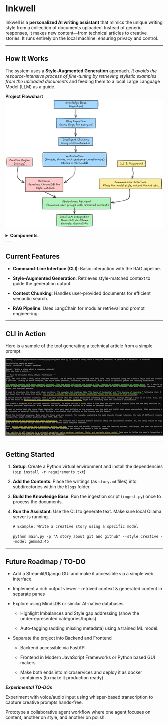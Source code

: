 # Inkwell

Inkwell is a **personalized AI writing assistant** that mimics the unique writing style from a collection of documents uploaded. Instead of generic responses, it makes new content—from technical articles to creative stories. It runs entirely on the local machine, ensuring privacy and control.

---

## How It Works

The system uses a **Style-Augmented Generation** approach. _It avoids the resource-intensive process of fine-tuning by retrieving stylistic examples from the uploaded documents_ and feeding them to a local Large Language Model (LLM) as a guide.

**Project Flowchart**
![Project Flowchart](img/flowchart.png)

<details>
<summary><b>Components</b></summary>

1.  **Knowledge Core (`ingest.py`)**
    *   **Blog Ingestion**: Scans the `blogs` directory for `story.md` files.
    *   **Intelligent Chunking**: Uses the `Unstructured.io` library to parse and split the documents into context-aware chunks, preserving the original narrative structure.
    *   **Vectorization**: Each chunk is converted into a numerical embedding using `sentence-transformers` and stored in a local `ChromaDB` vector database. This forms the permanent, searchable knowledge base of the writing style.

2.  **Creative Engine (`main.py`)**
    *   **Retriever**: When you provide a prompt, the system searches the ChromaDB database to find the most relevant stylistic examples from our work.
    *   **Style-Aware Prompting**: It constructs a detailed prompt for the LLM, combining our request with the retrieved stylistic examples and specific instructions (e.g., creative vs. technical).
    *   **Local LLM Integration**: Uses `Ollama` to run a powerful, compact LLM (like Qwen3 or Gemma3) on our local machine to generate the final text.

3.  **Interface**
    *   **Command-Line Interface**: The primary way to interact with the assistant. It includes flags to specify the model, writing style, and output format.

</details>
---

## Current Features

* **Command-Line Interface (CLI)**: Basic interaction with the RAG pipeline.

* **Style-Augmented Generation**: Retrieves style-matched context to guide the generation output.

* **Context Chunking**: Handles user-provided documents for efficient semantic search.

* **RAG Pipeline**: Uses LangChain for modular retrieval and prompt engineering.

---

## CLI in Action

Here is a sample of the tool generating a technical article from a simple prompt.

![Sample Output](img/qwen_in_CLI.png)

---

## Getting Started

1.  **Setup**: Create a Python virtual environment and install the dependencies (`pip install -r requirements.txt`)

2.  **Add the Contents**: Place the writings (as `story.md` files) into subdirectories within the `blogs` folder.

3.  **Build the Knowledge Base**: Run the ingestion script (`ingest.py`) once to process the documents.
    
4.  **Run the Assistant**: Use the CLI to generate text. Make sure local Ollama server is running.

        # Example: Write a creative story using a specific model
        
        python main.py -p "A story about git and github" --style creative --model gemma3:4b

---

## Future Roadmap / TO-DO

* Add a Streamlit/Django GUI and make it accessible via a simple web interface.

* Implement a rich output viewer - retrived context & generated content in separate panes

* Explore using MindsDB or similar AI-native databases
    
    * Highlight Imbalances and Style gap addressing (show the underrepresented categories/topics)

    * Auto-tagging (adding missing metadata) using a trained ML model.

* Separate the project into Backend and Frontend
    
    * Backend accessible via FastAPI

    * Frontend in Modern JavaScript Frameworks or Python based GUI makers

    * Make both ends into microservices and deploy it as docker containers (to make it production ready)

**_Experimental TO-DOs_**

Experiment with voice/audio input using whisper-based transcription to capture creative prompts hands-free.

Prototype a collaborative agent workflow where one agent focuses on content, another on style, and another on polish.